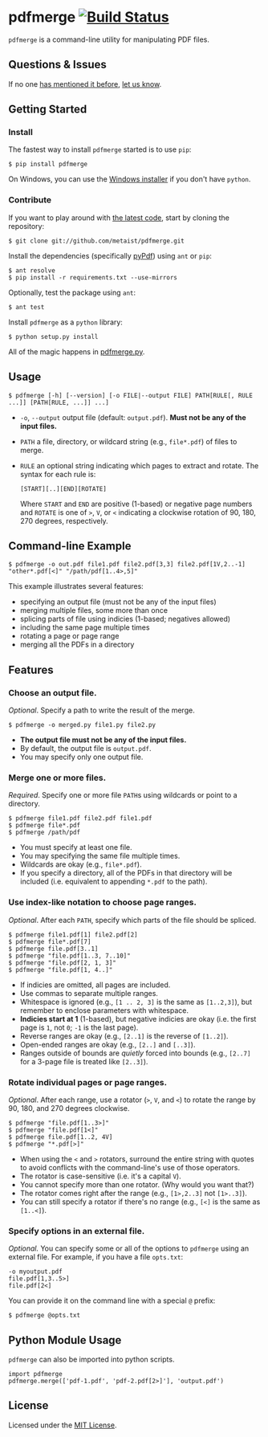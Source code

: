 # pdfmerge [![Build Status][ci-image]][ci-status]
`pdfmerge` is a command-line utility for manipulating PDF files.

## Questions & Issues
If no one [has mentioned it before][gh-issues-all], [let us know][gh-issues].

## Getting Started
### Install
The fastest way to install `pdfmerge` started is to use `pip`:

    $ pip install pdfmerge

On Windows, you can use the [Windows installer][gh-setup] if you don't
have `python`.

### Contribute
If you want to play around with [the latest code][gh-code], start by cloning
the repository:

    $ git clone git://github.com/metaist/pdfmerge.git

Install the dependencies (specifically [pyPdf][pypdf]) using `ant` or `pip`:

    $ ant resolve
    $ pip install -r requirements.txt --use-mirrors

Optionally, test the package using `ant`:

    $ ant test

Install `pdfmerge` as a `python` library:

    $ python setup.py install

All of the magic happens in [pdfmerge.py][gh-pdfmerge].

## Usage

    $ pdfmerge [-h] [--version] [-o FILE|--output FILE] PATH[RULE[, RULE ...]] [PATH[RULE, ...]] ...]

  * `-o`, `--output` output file (default: `output.pdf`).
    **Must not be any of the input files.**
  * `PATH` a file, directory, or wildcard string (e.g., `file*.pdf`) of files
    to merge.
  * `RULE` an optional string indicating which pages to extract and rotate.
    The syntax for each rule is:

        [START][..][END][ROTATE]

    Where `START` and `END` are positive (1-based) or negative page numbers and
    `ROTATE` is one of `>`, `V`, or `<` indicating a clockwise rotation of
    90, 180, 270 degrees, respectively.

## Command-line Example

    $ pdfmerge -o out.pdf file1.pdf file2.pdf[3,3] file2.pdf[1V,2..-1] "other*.pdf[<]" "/path/pdf[1..4>,5]"

This example illustrates several features:
  * specifying an output file (must not be any of the input files)
  * merging multiple files, some more than once
  * splicing parts of file using indicies (1-based; negatives allowed)
  * including the same page multiple times
  * rotating a page or page range
  * merging all the PDFs in a directory

## Features
### Choose an output file.
_Optional_. Specify a path to write the result of the merge.

    $ pdfmerge -o merged.py file1.py file2.py

  * **The output file must not be any of the input files.**
  * By default, the output file is `output.pdf`.
  * You may specify only one output file.

### Merge one or more files.
_Required_. Specify one or more file `PATH`s using wildcards or point to a
directory.

    $ pdfmerge file1.pdf file2.pdf file1.pdf
    $ pdfmerge file*.pdf
    $ pdfmerge /path/pdf

  * You must specify at least one file.
  * You may specifying the same file multiple times.
  * Wildcards are okay (e.g., `file*.pdf`).
  * If you specify a directory, all of the PDFs in that directory will be
    included (i.e. equivalent to appending `*.pdf` to the path).

### Use index-like notation to choose page ranges.
_Optional_. After each `PATH`, specify which parts of the file should be
spliced.

    $ pdfmerge file1.pdf[1] file2.pdf[2]
    $ pdfmerge file*.pdf[7]
    $ pdfmerge file.pdf[3..1]
    $ pdfmerge "file.pdf[1..3, 7..10]"
    $ pdfmerge "file.pdf[2, 1, 3]"
    $ pdfmerge "file.pdf[1, 4..]"

  * If indicies are omitted, all pages are included.
  * Use commas to separate multiple ranges.
  * Whitespace is ignored (e.g., `[1 .. 2, 3]` is the same as `[1..2,3]`), but
    remember to enclose parameters with whitespace.
  * **Indicies start at 1** (1-based), but negative indicies are okay
    (i.e. the first page is `1`, not `0`; `-1` is the last page).
  * Reverse ranges are okay (e.g., `[2..1]` is the reverse of `[1..2]`).
  * Open-ended ranges are okay (e.g., `[2..]` and `[..3]`).
  * Ranges outside of bounds are _quietly_ forced into bounds
    (e.g., `[2..7]` for a 3-page file is treated like `[2..3]`).

### Rotate individual pages or page ranges.
_Optional_. After each range, use a rotator (`>`, `V`, and `<`) to
rotate the range by 90, 180, and 270 degrees clockwise.

    $ pdfmerge "file.pdf[1..3>]"
    $ pdfmerge "file.pdf[1<]"
    $ pdfmerge file.pdf[1..2, 4V]
    $ pdfmerge "*.pdf[>]"

  * When using the `<` and `>` rotators, surround the entire string
    with quotes to avoid conflicts with the command-line's use of
    those operators.
  * The rotator is case-sensitive (i.e. it's a capital `V`).
  * You cannot specify more than one rotator. (Why would you want that?)
  * The rotator comes right after the range (e.g., `[1>,2..3]` not `[1>..3]`).
  * You can still specify a rotator if there's no range (e.g., `[<]` is the
    same as `[1..<]`).

### Specify options in an external file.
_Optional._ You can specify some or all of the options to `pdfmerge` using an
external file. For example, if you have a file `opts.txt`:

    -o myoutput.pdf
    file.pdf[1,3..5>]
    file.pdf[2<]

You can provide it on the command line with a special `@` prefix:

    $ pdfmerge @opts.txt

## Python Module Usage
`pdfmerge` can also be imported into python scripts.

    import pdfmerge
    pdfmerge.merge(['pdf-1.pdf', 'pdf-2.pdf[2>]'], 'output.pdf')

## License
Licensed under the [MIT License][osi-mit].

[ci-image]: https://secure.travis-ci.org/metaist/pdfmerge.png
[ci-status]: http://travis-ci.org/metaist/pdfmerge
[gh-code]: https://github.com/metaist/pdfmerge/zipball/master
[gh-issues]: https://github.com/metaist/pdfmerge/issues
[gh-issues-all]: https://github.com/metaist/pdfmerge/issues/search?q=
[gh-pdfmerge]: https://github.com/metaist/pdfmerge/blob/master/pdfmerge.py
[gh-setup]: https://github.com/metaist/pdfmerge/blob/master/releases/pdfmerge-latest-setup.exe
[osi-mit]: http://opensource.org/licenses/MIT
[pypdf]: https://pypi.python.org/pypi/pyPdf

